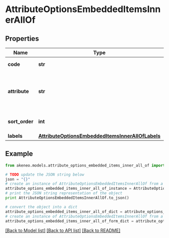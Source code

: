 # AttributeOptionsEmbeddedItemsInnerAllOf


## Properties
Name | Type | Description | Notes
------------ | ------------- | ------------- | -------------
**code** | **str** | Code of option | 
**attribute** | **str** | Code of attribute related to the attribute option | [optional] 
**sort_order** | **int** | Order of attribute option | [optional] 
**labels** | [**AttributeOptionsEmbeddedItemsInnerAllOfLabels**](AttributeOptionsEmbeddedItemsInnerAllOfLabels.md) |  | [optional] 

## Example

```python
from akeneo.models.attribute_options_embedded_items_inner_all_of import AttributeOptionsEmbeddedItemsInnerAllOf

# TODO update the JSON string below
json = "{}"
# create an instance of AttributeOptionsEmbeddedItemsInnerAllOf from a JSON string
attribute_options_embedded_items_inner_all_of_instance = AttributeOptionsEmbeddedItemsInnerAllOf.from_json(json)
# print the JSON string representation of the object
print AttributeOptionsEmbeddedItemsInnerAllOf.to_json()

# convert the object into a dict
attribute_options_embedded_items_inner_all_of_dict = attribute_options_embedded_items_inner_all_of_instance.to_dict()
# create an instance of AttributeOptionsEmbeddedItemsInnerAllOf from a dict
attribute_options_embedded_items_inner_all_of_form_dict = attribute_options_embedded_items_inner_all_of.from_dict(attribute_options_embedded_items_inner_all_of_dict)
```
[[Back to Model list]](../README.md#documentation-for-models) [[Back to API list]](../README.md#documentation-for-api-endpoints) [[Back to README]](../README.md)



